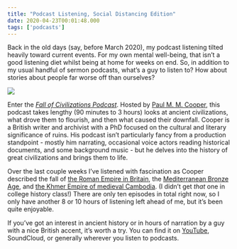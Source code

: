 ```yaml
---
title: "Podcast Listening, Social Distancing Edition"
date: 2020-04-23T00:01:48.000
tags: ['podcasts']
---
```


Back in the old days (say, before March 2020), my podcast listening tilted heavily toward current events. For my own mental well-being, that isn’t a good listening diet whilst being at home for weeks on end. So, in addition to my usual handful of sermon podcasts, what’s a guy to listen to? How about stories about people far worse off than ourselves?

![](/images/2020/fall-of-civ-banner.jpeg)

Enter the _[Fall of Civilizations Podcast](https://fallofcivilizationspodcast.com/)_. Hosted by [Paul M. M. Cooper](https://www.paulmmcooper.com/), this podcast takes lengthy (90 minutes to 3 hours) looks at ancient civilizations, what drove them to flourish, and then what caused their downfall. Cooper is a British writer and archivist with a PhD focused on the cultural and literary significance of ruins. His podcast isn’t particularly fancy from a production standpoint - mostly him narrating, occasional voice actors reading historical documents, and some background music - but he delves into the history of great civilizations and brings them to life.

Over the last couple weeks I’ve listened with fascination as Cooper described the fall of [the Roman Empire in Britain](https://fallofcivilizationspodcast.com/2019/01/21/episode-one-of-fall-of-civilizations-is-now-live/), the [Mediterranean Bronze Age](https://fallofcivilizationspodcast.com/2019/01/21/episode-2-is-now-live/), and [the Khmer Empire of medieval Cambodia](https://fallofcivilizationspodcast.com/2019/05/06/episode-5-of-fall-of-civilizations-is-now-live/). (I didn’t get _that_ one in college history class!) There are only ten episodes in total right now, so I only have another 8 or 10 hours of listening left ahead of me, but it’s been quite enjoyable.

If you’ve got an interest in ancient history or in hours of narration by a guy with a nice British accent, it’s worth a try. You can find it on [YouTube](https://www.youtube.com/channel/UCT6Y5JJPKe_JDMivpKgVXew), SoundCloud, or generally wherever you listen to podcasts.
